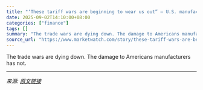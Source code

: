 ```yaml
---
title: "‘These tariff wars are beginning to wear us out” — U.S. manufacturers contract for sixth month in a row, ISM finds"
date: 2025-09-02T14:10:00+08:00
categories: ["finance"]
tags: []
summary: "The trade wars are dying down. The damage to Americans manufacturers has not."
source_url: "https://www.marketwatch.com/story/these-tariff-wars-are-beginning-to-wear-us-out-u-s-manufacturers-contract-for-sixth-month-in-a-row-ism-finds-1016f21d?mod=mw_rss_topstories"
---
```


The trade wars are dying down. The damage to Americans manufacturers has not.

---

*来源: [原文链接](https://www.marketwatch.com/story/these-tariff-wars-are-beginning-to-wear-us-out-u-s-manufacturers-contract-for-sixth-month-in-a-row-ism-finds-1016f21d?mod=mw_rss_topstories)*
